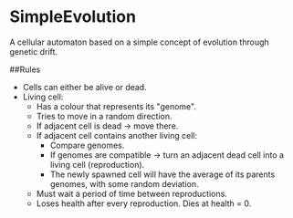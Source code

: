 # SimpleEvolution
A cellular automaton based on a simple concept of evolution through genetic drift.

##Rules
- Cells can either be alive or dead.
- Living cell:
    - Has a colour that represents its "genome".
    - Tries to move in a random direction.
    - If adjacent cell is dead -> move there.
    - If adjacent cell contains another living cell:
        - Compare genomes.
        - If genomes are compatible -> turn an adjacent dead cell into a living cell (reproduction).
        - The newly spawned cell will have the average of its parents
         genomes, with some random deviation.
    - Must wait a period of time between reproductions.
    - Loses health after every reproduction. Dies at health = 0.